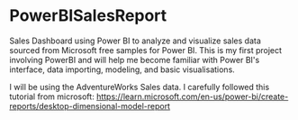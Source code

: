# PowerBISalesReport
Sales Dashboard using Power BI to analyze and visualize sales data sourced from Microsoft free samples for Power BI. This is my first project involving PowerBI and will help me become familiar with Power BI's interface, data importing, modeling, and basic visualisations.

I will be using the AdventureWorks Sales data.
I carefully followed this tutorial from microsoft: 
https://learn.microsoft.com/en-us/power-bi/create-reports/desktop-dimensional-model-report

